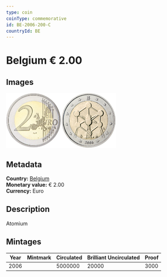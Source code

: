```yaml
---
type: coin
coinType: commemorative
id: BE-2006-200-C
countryId: BE
---
```


# Belgium € 2.00

## Images

<img src="../../Images/common-2002-200.webp" height="150" alt="Front image"><img src="Images/BE-2006-200.webp" height="150" alt="Back image">

## Metadata

**Country:** [Belgium](../../Countries/Belgium/index.md)\
**Monetary value:** € 2.00\
**Currency:** Euro

## Description
Atomium

## Mintages

| Year | Mintmark | Circulated | Brilliant Uncirculated | Proof |
| ---- | -------- | ---------- | ---------------------- | ----- |
| 2006 | | 5000000 | 20000 | 3000 |

